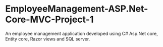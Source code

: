 # EmployeeManagement-ASP.Net-Core-MVC-Project-1

An employee management application developed using C# Asp.Net core, Entity core, Razor views and SQL server.
